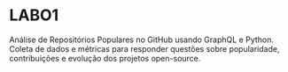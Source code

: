 # LABO1
Análise de Repositórios Populares no GitHub usando GraphQL e Python. Coleta de dados e métricas para responder questões sobre popularidade, contribuições e evolução dos projetos open-source.
